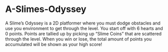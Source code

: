 # A-Slimes-Odyssey

A Slime’s Odyssey is a 2D platformer where you must dodge obstacles and use you environment to get through the level. You start off with 6 hearts and 0 points. Points are tallied up by picking up “Slime Coins” that are scattered through the level. When you win or lose, the total amount of points you accumulated will be shown as your high score!

